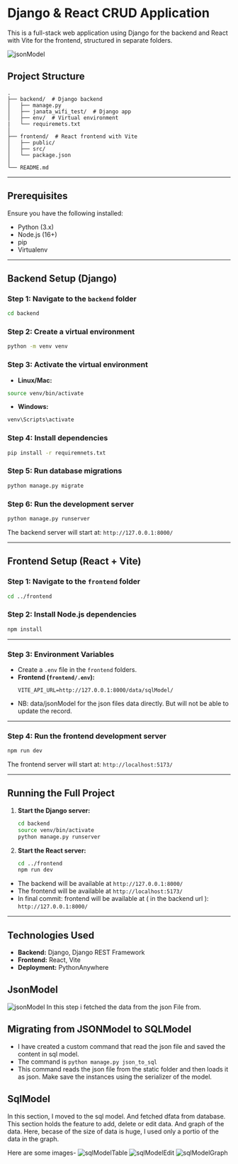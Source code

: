 # Django & React CRUD Application

This is a full-stack web application using Django for the backend and React with Vite for the frontend, structured in separate folders.

![jsonModel](https://github.com/saikat709/react-django-crud-application/blob/main/images_for_github/jsonModel.png?raw=true)

## Project Structure
```
.
├── backend/  # Django backend
│   ├── manage.py
│   ├── janata_wifi_test/  # Django app
│   ├── env/  # Virtual environment
|   └── requiremets.txt
│
├── frontend/  # React frontend with Vite
│   ├── public/
│   ├── src/
│   └── package.json
│
└── README.md
```

---

## Prerequisites
Ensure you have the following installed:
- Python (3.x)
- Node.js (16+)
- pip
- Virtualenv

---

## Backend Setup (Django)

### Step 1: Navigate to the `backend` folder
```bash
cd backend
```

### Step 2: Create a virtual environment
```bash
python -m venv venv
```

### Step 3: Activate the virtual environment
- **Linux/Mac:**
```bash
source venv/bin/activate
```
- **Windows:**
```bash
venv\Scripts\activate
```

### Step 4: Install dependencies
```bash
pip install -r requiremnets.txt
```

### Step 5: Run database migrations
```bash
python manage.py migrate
```

### Step 6: Run the development server
```bash
python manage.py runserver
```
The backend server will start at: `http://127.0.0.1:8000/`

---

## Frontend Setup (React + Vite)

### Step 1: Navigate to the `frontend` folder
```bash
cd ../frontend
```

### Step 2: Install Node.js dependencies
```bash
npm install
```
---
### Step 3: Environment Variables
- Create a `.env` file in the `frontend` folders.
- **Frontend (`frontend/.env`):**
    ```plaintext
    VITE_API_URL=http://127.0.0.1:8000/data/sqlModel/
    ```
- NB: data/jsonModel for the json files data directly. But will not be able to update the record.
---

### Step 4: Run the frontend development server
```bash
npm run dev
```
The frontend server will start at: `http://localhost:5173/`

---

## Running the Full Project

1. **Start the Django server:**
    ```bash
    cd backend
    source venv/bin/activate
    python manage.py runserver
    ```
2. **Start the React server:**
    ```bash
    cd ../frontend
    npm run dev
    ```

- The backend will be available at `http://127.0.0.1:8000/`
- The frontend will be available at `http://localhost:5173/`
- In final commit: frontend will be available at ( in the backend url ): `http://127.0.0.1:8000/`

---

## Technologies Used
- **Backend:** Django, Django REST Framework
- **Frontend:** React, Vite
- **Deployment:** PythonAnywhere


## JsonModel
![jsonModel](https://github.com/saikat709/react-django-crud-application/blob/main/images_for_github/jsonModel.png?raw=true)
In this step i fetched the data from the json File from. 

## Migrating from JSONModel to SQLModel
- I have created a custom command that read the json file and saved the content in sql model.
- The command is `python manage.py json_to_sql`
- This command reads the json file from the static folder and then loads it as json. Make save the instances using the serializer of the model.


## SqlModel
In this section, I moved to the sql model. And fetched dfata from database. This section holds the feature to add, delete or edit data.
And graph of the data. Here, becase of the size of data is huge, I used only a portio of the data in the graph.

Here are some images-
![sqlModelTable](https://github.com/saikat709/react-django-crud-application/blob/main/images_for_github/sqlModelTable.png?raw=true)
![sqlModelEdit](https://github.com/saikat709/react-django-crud-application/blob/main/images_for_github/sqlModelEdit.png?raw=true)
![sqlModelGraph](https://github.com/saikat709/react-django-crud-application/blob/main/images_for_github/sqlModelGraph.png?raw=true)
